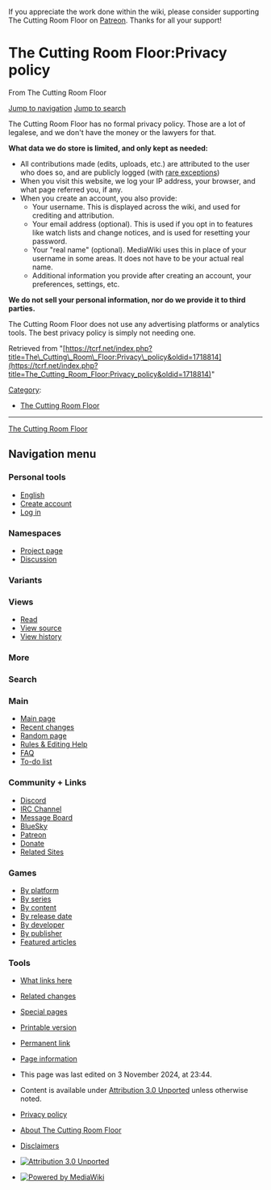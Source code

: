 If you appreciate the work done within the wiki, please consider supporting The Cutting Room Floor on [Patreon](https://www.patreon.com/tcrfwiki). Thanks for all your support!  

The Cutting Room Floor:Privacy policy
=====================================

From The Cutting Room Floor

[Jump to navigation](#mw-head) [Jump to search](#p-search)

The Cutting Room Floor has no formal privacy policy. Those are a lot of legalese, and we don't have the money or the lawyers for that.

**What data we do store is limited, and only kept as needed:**

* All contributions made (edits, uploads, etc.) are attributed to the user who does so, and are publicly logged (with [rare exceptions](http://www.mediawiki.org/wiki/Manual:RevisionDelete "mw:Manual:RevisionDelete"))
* When you visit this website, we log your IP address, your browser, and what page referred you, if any.
* When you create an account, you also provide:
    * Your username. This is displayed across the wiki, and used for crediting and attribution.
    * Your email address (optional). This is used if you opt in to features like watch lists and change notices, and is used for resetting your password.
    * Your "real name" (optional). MediaWiki uses this in place of your username in some areas. It does not have to be your actual real name.
    * Additional information you provide after creating an account, your preferences, settings, etc.

**We do not sell your personal information, nor do we provide it to third parties.**

The Cutting Room Floor does not use any advertising platforms or analytics tools. The best privacy policy is simply not needing one.

Retrieved from "[https://tcrf.net/index.php?title=The\_Cutting\_Room\_Floor:Privacy\_policy&oldid=1718814](https://tcrf.net/index.php?title=The_Cutting_Room_Floor:Privacy_policy&oldid=1718814)"

[Category](https://tcrf.net/Special:Categories "Special:Categories"):

* [The Cutting Room Floor](https://tcrf.net/Category:The_Cutting_Room_Floor "Category:The Cutting Room Floor")

  

* * *

[The Cutting Room Floor](https://tcrf.net/Category:The_Cutting_Room_Floor "Category:The Cutting Room Floor")

Navigation menu
---------------

### Personal tools

* [English](#)
* [Create account](https://tcrf.net/index.php?title=Special:CreateAccount&returnto=The+Cutting+Room+Floor%3APrivacy+policy "You are encouraged to create an account and log in; however, it is not mandatory")
* [Log in](https://tcrf.net/index.php?title=Special:UserLogin&returnto=The+Cutting+Room+Floor%3APrivacy+policy "You are encouraged to log in; however, it is not mandatory [o]")

### Namespaces

* [Project page](https://tcrf.net/The_Cutting_Room_Floor:Privacy_policy "View the project page [a]")
* [Discussion](https://tcrf.net/index.php?title=The_Cutting_Room_Floor_talk:Privacy_policy&action=edit&redlink=1 "Discussion about the content page (page does not exist) [t]")

### Variants

### Views

* [Read](https://tcrf.net/The_Cutting_Room_Floor:Privacy_policy)
* [View source](https://tcrf.net/index.php?title=The_Cutting_Room_Floor:Privacy_policy&action=edit "This page is protected.
    You can view its source [e]")
* [View history](https://tcrf.net/index.php?title=The_Cutting_Room_Floor:Privacy_policy&action=history "Past revisions of this page [h]")

### More

### Search

[](https://tcrf.net/The_Cutting_Room_Floor "Visit the main page")

### Main

* [Main page](https://tcrf.net/The_Cutting_Room_Floor "Visit the main page [z]")
* [Recent changes](https://tcrf.net/Special:RecentChanges "A list of recent changes in the wiki [r]")
* [Random page](https://tcrf.net/Special:RandomRootpage "Load a random page [x]")
* [Rules & Editing Help](https://tcrf.net/Help:Contents)
* [FAQ](https://tcrf.net/Help:Contents/FAQ)
* [To-do list](https://tcrf.net/Category:To_do)

### Community + Links

* [Discord](https://discord.com/invite/SGeE8dcWR6)
* [IRC Channel](https://kiwiirc.com/client/irc.badnik.zone/tcrf)
* [Message Board](https://jul.rustedlogic.net/forum.php?id=12)
* [BlueSky](https://bsky.app/profile/tcrf.net)
* [Patreon](https://www.patreon.com/tcrfwiki)
* [Donate](https://tcrf.net/The_Cutting_Room_Floor:Donate)
* [Related Sites](https://tcrf.net/The_Cutting_Room_Floor:Related_Links)

### Games

* [By platform](https://tcrf.net/Category:Games_by_platform)
* [By series](https://tcrf.net/Category:Games_by_series)
* [By content](https://tcrf.net/Category:Games_by_content)
* [By release date](https://tcrf.net/Category:Games_by_release_date)
* [By developer](https://tcrf.net/Category:Games_by_developer)
* [By publisher](https://tcrf.net/Category:Games_by_publisher)
* [Featured articles](https://tcrf.net/Category:Featured_articles)

### Tools

* [What links here](https://tcrf.net/Special:WhatLinksHere/The_Cutting_Room_Floor:Privacy_policy "A list of all wiki pages that link here [j]")
* [Related changes](https://tcrf.net/Special:RecentChangesLinked/The_Cutting_Room_Floor:Privacy_policy "Recent changes in pages linked from this page [k]")
* [Special pages](https://tcrf.net/Special:SpecialPages "A list of all special pages [q]")
* [Printable version](https://tcrf.net/index.php?title=The_Cutting_Room_Floor:Privacy_policy&printable=yes "Printable version of this page [p]")
* [Permanent link](https://tcrf.net/index.php?title=The_Cutting_Room_Floor:Privacy_policy&oldid=1718814 "Permanent link to this revision of the page")
* [Page information](https://tcrf.net/index.php?title=The_Cutting_Room_Floor:Privacy_policy&action=info "More information about this page")

* This page was last edited on 3 November 2024, at 23:44.
* Content is available under [Attribution 3.0 Unported](https://creativecommons.org/licenses/by/3.0/) unless otherwise noted.

* [Privacy policy](https://tcrf.net/The_Cutting_Room_Floor:Privacy_policy "The Cutting Room Floor:Privacy policy")
* [About The Cutting Room Floor](https://tcrf.net/The_Cutting_Room_Floor:About "The Cutting Room Floor:About")
* [Disclaimers](https://tcrf.net/The_Cutting_Room_Floor:General_disclaimer "The Cutting Room Floor:General disclaimer")

* [![Attribution 3.0 Unported](https://i.creativecommons.org/l/by/3.0/88x31.png)](https://creativecommons.org/licenses/by/3.0/)
* [![Powered by MediaWiki](/resources/assets/poweredby_mediawiki_88x31.png)](https://www.mediawiki.org/)
